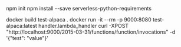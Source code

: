 npm init
npm install --save serverless-python-requirements

docker build test-alpaca .
docker run -it --rm -p 9000:8080 test-alpaca:latest handler.lambda_handler
curl -XPOST "http://localhost:9000/2015-03-31/functions/function/invocations" -d '{"test": "value"}'